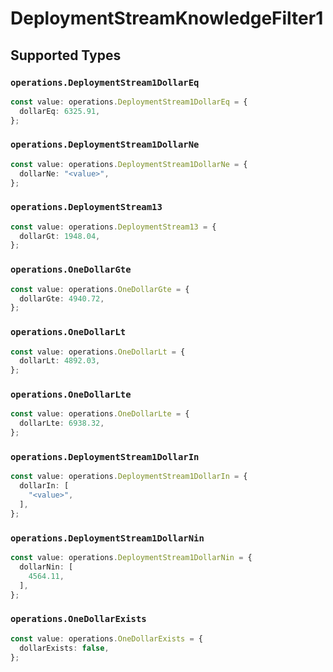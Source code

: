 # DeploymentStreamKnowledgeFilter1


## Supported Types

### `operations.DeploymentStream1DollarEq`

```typescript
const value: operations.DeploymentStream1DollarEq = {
  dollarEq: 6325.91,
};
```

### `operations.DeploymentStream1DollarNe`

```typescript
const value: operations.DeploymentStream1DollarNe = {
  dollarNe: "<value>",
};
```

### `operations.DeploymentStream13`

```typescript
const value: operations.DeploymentStream13 = {
  dollarGt: 1948.04,
};
```

### `operations.OneDollarGte`

```typescript
const value: operations.OneDollarGte = {
  dollarGte: 4940.72,
};
```

### `operations.OneDollarLt`

```typescript
const value: operations.OneDollarLt = {
  dollarLt: 4892.03,
};
```

### `operations.OneDollarLte`

```typescript
const value: operations.OneDollarLte = {
  dollarLte: 6938.32,
};
```

### `operations.DeploymentStream1DollarIn`

```typescript
const value: operations.DeploymentStream1DollarIn = {
  dollarIn: [
    "<value>",
  ],
};
```

### `operations.DeploymentStream1DollarNin`

```typescript
const value: operations.DeploymentStream1DollarNin = {
  dollarNin: [
    4564.11,
  ],
};
```

### `operations.OneDollarExists`

```typescript
const value: operations.OneDollarExists = {
  dollarExists: false,
};
```

